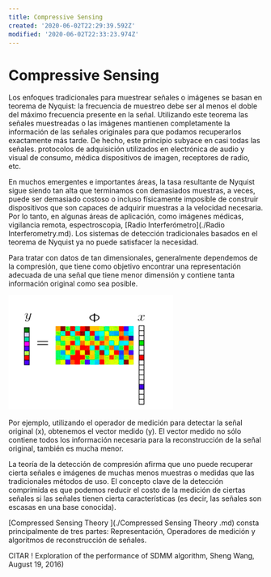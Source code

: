 ```yaml
---
title: Compressive Sensing
created: '2020-06-02T22:29:39.592Z'
modified: '2020-06-02T22:33:23.974Z'
---
```


# Compressive Sensing

Los enfoques tradicionales para muestrear señales o imágenes se basan en teorema de Nyquist: la frecuencia de muestreo debe ser al menos el doble del máximo frecuencia presente en la señal. Utilizando este teorema las señales muestreadas o las imágenes mantienen completamente la información de las señales originales para que podamos recuperarlos exactamente más tarde. De hecho, este principio subyace en casi todas las señales. protocolos de adquisición utilizados en electrónica de audio y visual de consumo, médica dispositivos de imagen, receptores de radio, etc.

En muchos emergentes e importantes áreas, la tasa resultante de Nyquist sigue siendo tan alta que terminamos con demasiados muestras, a veces, puede ser demasiado costoso o incluso físicamente imposible de construir dispositivos que son capaces de adquirir muestras a la velocidad necesaria. Por lo tanto, en algunas áreas de aplicación, como imágenes médicas, vigilancia remota, espectroscopia, [Radio Interferómetro](./Radio Interferometry.md). Los sistemas de detección tradicionales basados ​​en el teorema de Nyquist ya no puede satisfacer la necesidad.

Para tratar con datos de tan dimensionales, generalmente dependemos de la compresión, que tiene como objetivo encontrar una representación adecuada de una señal que tiene menor dimensión y contiene tanta información original como sea posible.

![alt text](./Compressive.png)

Por ejemplo, utilizando el operador de medición para detectar la señal original (x), obtenemos el vector medido (y). El vector medido no sólo contiene todos los información necesaria para la reconstrucción de la señal original, también es mucha menor.

La teoría de la detección de compresión afirma que uno puede recuperar cierta señales e imágenes de muchas menos muestras o medidas que las tradicionales métodos de uso. El concepto clave de la detección comprimida es que podemos reducir el costo de la medición de ciertas señales si las señales tienen cierta características (es decir, las señales son escasas en una base conocida). 

 [Compressed Sensing Theory ](./Compressed Sensing Theory .md) consta principalmente de tres partes: Representación, Operadores de medición y algoritmos de reconstrucción de señales.



 CITAR ! Exploration of the performance of SDMM algorithm, Sheng Wang, August 19, 2016)



